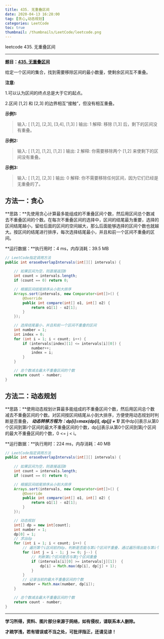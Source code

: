 ```yaml
---
title: 435. 无重叠区间
date: 2020-04-13 16:28:00
tag: [贪心,动态规划]
categories: LeetCode
toc: true
thumbnail: /thumbnails/LeetCode/leetcode.png
---
```


leetcode 435. 无重叠区间

<!--more-->

---

**题目：[435. 无重叠区间](https://leetcode-cn.com/problems/non-overlapping-intervals/)**

给定一个区间的集合，找到需要移除区间的最小数量，使剩余区间互不重叠。

**注意:**

1.可以认为区间的终点总是大于它的起点。

2.区间 [1,2] 和 [2,3] 的边界相互“接触”，但没有相互重叠。

**示例1:**

> 输入: [ [1,2], [2,3], [3,4], [1,3] ]
> 输出: 1
> 解释: 移除 [1,3] 后，剩下的区间没有重叠。

**示例2:**

> 输入: [ [1,2], [1,2], [1,2] ]
> 输出: 2
> 解释: 你需要移除两个 [1,2] 来使剩下的区间没有重叠。

**示例3:**

> 输入: [ [1,2], [2,3] ]
> 输出: 0
> 解释: 你不需要移除任何区间，因为它们已经是无重叠的了。

## 方法一：贪心

**思路：**先使用贪心计算最多能组成的不重叠区间个数，然后用区间总个数减去不重叠区间的个数。在每次不重叠区间的选择中，区间的结尾最为重要，选择的区间结尾越小，留给后面的区间的空间越大，那么后面能够选择的区间个数也就越大。按区间的结尾进行排序，每次选择结尾最小，并且和前一个区间不重叠的区间。

**运行数据：**执行用时：4 ms，内存消耗：39.5 MB

```java
// LeetCode指定调用方法
public int eraseOverlapIntervals(int[][] intervals) {
		
    // 如果区间为空，则直接返回0
    int count = intervals.length;
    if (count == 0) return 0;

    // 根据区间结尾排序从小到大排序
    Arrays.sort(intervals, new Comparator<int[]>() {
        @Override
        public int compare(int[] o1, int[] o2) {
            return o1[1] - o2[1];
        }
    });

    // 选择结尾最小，并且和前一个区间不重叠的区间
    int number = 1;
    int index = 0;
    for (int i = 1; i < count; i++) {
        if (intervals[index][1] <= intervals[i][0]) {
            number++;
            index = i;
        }
    }

    // 总个数减去最大不重叠区间的个数
    return count - number;
}
```

## 方法二：动态规划

**思路：**使用动态规划计算最多能组成的不重叠区间个数，然后用区间总个数减去不重叠区间的个数。对区间按区间结尾从小到大排序，方便使用动态规划时判断是否重叠， ***动态转移方程为：dp[i]=max(dp[i], dp[j] + 1)*** 其中dp[i]表示从第0个区间到第i个区间的最大不重叠区间的个数，dp[j]表示从第0个区间到第j个区间的最大不重叠区间的个数，0 <= j < i。

**运行数据：**执行用时：224 ms，内存消耗：40 MB

```java
// LeetCode指定调用方法
public int eraseOverlapIntervals(int[][] intervals) {
		
    // 如果区间为空，则直接返回0
    int count = intervals.length;
    if (count == 0) return 0;

    // 根据区间结尾排序从小到大排序
    Arrays.sort(intervals, new Comparator<int[]>() {
        @Override
        public int compare(int[] o1, int[] o2) {
            return o1[1] - o2[1];
        }
    });

    // 动态规划
    int[] dp = new int[count];
    int number = 1;
    dp[0] = 1;
    // 求出dp
    for (int i = 1; i < count; i++) {
        // 遍历第个i区间前的dp，判断是否能与第i个区间不重叠，通过遍历得出能与第i个区间不重叠的拥有最大不重叠区间个数的dp，将其加上第i个区间，则为dp[i]
        for (int j = i - 1; j >= 0; j--) {
            // 判断第i个区间是否与第j个区间重叠
            if (intervals[i][0] >= intervals[j][1])  {
                dp[i] = Math.max(dp[i], dp[j] + 1);
            }
        }
        // 记录当前的最大不重叠区间的个数
        number = Math.max(number, dp[i]);
    }

    // 总个数减去最大不重叠区间的个数
    return count - number;
}
```

---

**学习所得，资料、图片部分来源于网络，如有侵权，请联系本人删除。**

**才疏学浅，若有错误或不当之处，可批评指正，还请见谅！**